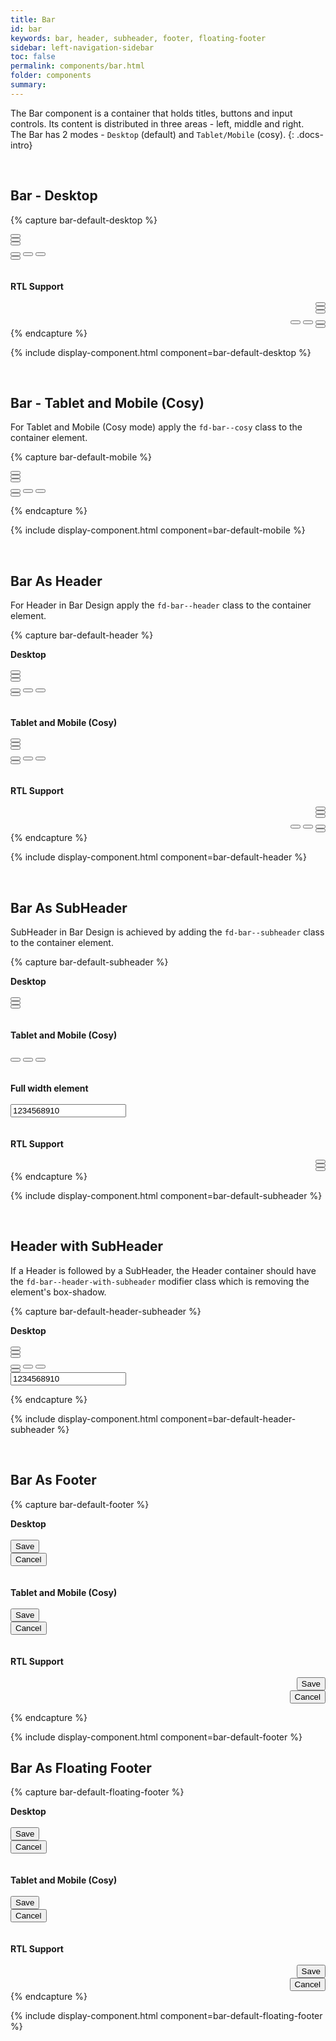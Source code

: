 ```yaml
---
title: Bar
id: bar
keywords: bar, header, subheader, footer, floating-footer
sidebar: left-navigation-sidebar
toc: false
permalink: components/bar.html
folder: components
summary:
---
```


The Bar component is a container that holds titles, buttons and input controls. Its content is distributed in three areas - left, middle and right. <br>
The Bar has 2 modes - `Desktop` (default) and `Tablet/Mobile` (cosy).
{: .docs-intro}

<br>

## Bar - Desktop

{% capture bar-default-desktop %}

<div class="fd-bar">
    <div class="fd-bar__left">
        <div class="fd-bar__element">
            <button class="fd-button fd-button--transparent sap-icon--navigation-left-arrow"></button>
        </div>
        <div class="fd-bar__element">
            <button class="fd-button fd-button--transparent sap-icon--home"></button>
        </div>
        <div class="fd-bar__element">
            <button class="fd-button fd-button--transparent sap-icon--account"></button>
        </div>
    </div>
    <div class="fd-bar__middle">
        <div class="fd-bar__element">
            <div class="fd-segmented-button" role="group" aria-label="Group label">
                <button class="fd-button fd-button--compact sap-icon--email" aria-pressed="true"></button>
                <button class="fd-button fd-button--compact sap-icon--iphone"></button>
                <button class="fd-button fd-button--compact sap-icon--notification-2"></button>
            </div>
        </div>
    </div>
    <div class="fd-bar__right">
        <div class="fd-bar__element">
            <span class="fd-image--s" aria-label="Image label"
                style="background-image: url('https://placeimg.com/400/400/nature');">
            </span>
        </div>
        <div class="fd-bar__element">
            <button class="fd-button fd-button--transparent sap-icon--grid"></button>
        </div>
    </div>
</div>
<br><br>
<div><b>RTL Support</b></div>
<br>  
<div class="fd-bar" dir="rtl">
    <div class="fd-bar__left">
        <div class="fd-bar__element">
            <button class="fd-button fd-button--transparent sap-icon--navigation-right-arrow"></button>
        </div>
        <div class="fd-bar__element">
            <button class="fd-button fd-button--transparent sap-icon--home"></button>
        </div>
        <div class="fd-bar__element">
            <button class="fd-button fd-button--transparent sap-icon--account"></button>
        </div>
    </div>
    <div class="fd-bar__middle">
        <div class="fd-bar__element">
            <div class="fd-segmented-button" role="group" aria-label="Group label">
                <button class="fd-button fd-button--compact sap-icon--email" aria-pressed="true"></button>
                <button class="fd-button fd-button--compact sap-icon--iphone"></button>
                <button class="fd-button fd-button--compact sap-icon--notification-2"></button>
            </div>
        </div>
    </div>
    <div class="fd-bar__right">
        <div class="fd-bar__element">
            <span class="fd-image--s" aria-label="Image label"
                style="background-image: url('https://placeimg.com/400/400/nature');">
            </span>
        </div>
        <div class="fd-bar__element">
            <button class="fd-button fd-button--transparent sap-icon--grid"></button>
        </div>
    </div>
</div>
{% endcapture %}

{% include display-component.html component=bar-default-desktop %}

<br>

## Bar - Tablet and Mobile (Cosy)
For Tablet and Mobile (Cosy mode) apply the `fd-bar--cosy` class to the container element. 

{% capture bar-default-mobile %}

<div class="fd-bar fd-bar--cosy">
    <div class="fd-bar__left">
        <div class="fd-bar__element">
            <button class="fd-button fd-button--transparent sap-icon--navigation-left-arrow"></button>
        </div>
        <div class="fd-bar__element">
            <button class="fd-button fd-button--transparent sap-icon--home"></button>
        </div>
        <div class="fd-bar__element">
            <button class="fd-button fd-button--transparent sap-icon--account"></button>
        </div>
    </div>
    <div class="fd-bar__middle">
        <div class="fd-bar__element">
            <div class="fd-segmented-button" role="group" aria-label="Group label">
                <button class="fd-button fd-button--compact sap-icon--email" aria-pressed="true"></button>
                <button class="fd-button fd-button--compact sap-icon--iphone"></button>
                <button class="fd-button fd-button--compact sap-icon--notification-2"></button>
            </div>
        </div>
    </div>
    <div class="fd-bar__right">
        <div class="fd-bar__element">
            <span class="fd-image--s" aria-label="Image label"
                style="background-image: url('https://placeimg.com/400/400/nature');">
            </span>
        </div>
        <div class="fd-bar__element">
            <button class="fd-button fd-button--transparent sap-icon--grid"></button>
        </div>
    </div>
</div>
    
{% endcapture %}

{% include display-component.html component=bar-default-mobile %}

<br>

## Bar As Header
For Header in Bar Design apply the `fd-bar--header` class to the container element.

{% capture bar-default-header %}
<div><b>Desktop</b></div>
<br>
<div class="fd-bar fd-bar--header">
    <div class="fd-bar__left">
        <div class="fd-bar__element">
            <button class="fd-button fd-button--transparent sap-icon--navigation-left-arrow"></button>
        </div>
        <div class="fd-bar__element">
            <button class="fd-button fd-button--transparent sap-icon--home"></button>
        </div>
        <div class="fd-bar__element">
            <button class="fd-button fd-button--transparent sap-icon--account"></button>
        </div>
    </div>
    <div class="fd-bar__middle">
        <div class="fd-bar__element">
            <div class="fd-segmented-button" role="group" aria-label="Group label">
                <button class="fd-button fd-button--compact sap-icon--email" aria-pressed="true"></button>
                <button class="fd-button fd-button--compact sap-icon--iphone"></button>
                <button class="fd-button fd-button--compact sap-icon--notification-2"></button>
            </div>
        </div>
    </div>
    <div class="fd-bar__right">
        <div class="fd-bar__element">
            <span class="fd-image--s" aria-label="Image label"
                style="background-image: url('https://placeimg.com/400/400/nature');">
            </span>
        </div>
        <div class="fd-bar__element">
            <button class="fd-button fd-button--transparent sap-icon--grid"></button>
        </div>
    </div>
</div>
<br><br>
<div><b>Tablet and Mobile (Cosy)</b></div>
<br>
<div class="fd-bar fd-bar--header fd-bar--cosy">
    <div class="fd-bar__left">
        <div class="fd-bar__element">
            <button class="fd-button fd-button--transparent sap-icon--navigation-left-arrow"></button>
        </div>
        <div class="fd-bar__element">
            <button class="fd-button fd-button--transparent sap-icon--home"></button>
        </div>
        <div class="fd-bar__element">
            <button class="fd-button fd-button--transparent sap-icon--account"></button>
        </div>
    </div>
    <div class="fd-bar__middle">
        <div class="fd-bar__element">
            <div class="fd-segmented-button" role="group" aria-label="Group label">
                <button class="fd-button fd-button--compact sap-icon--email" aria-pressed="true"></button>
                <button class="fd-button fd-button--compact sap-icon--iphone"></button>
                <button class="fd-button fd-button--compact sap-icon--notification-2"></button>
            </div>
        </div>
    </div>
    <div class="fd-bar__right">
        <div class="fd-bar__element">
            <span class="fd-image--s" aria-label="Image label"
                style="background-image: url('https://placeimg.com/400/400/nature');">
            </span>
        </div>
        <div class="fd-bar__element">
            <button class="fd-button fd-button--transparent sap-icon--grid"></button>
        </div>
    </div>
</div>
<br><br>
<div><b>RTL Support</b></div>
<br> 
<div class="fd-bar fd-bar--header" dir="rtl">
    <div class="fd-bar__left">
        <div class="fd-bar__element">
            <button class="fd-button fd-button--transparent sap-icon--navigation-right-arrow"></button>
        </div>
        <div class="fd-bar__element">
            <button class="fd-button fd-button--transparent sap-icon--home"></button>
        </div>
        <div class="fd-bar__element">
            <button class="fd-button fd-button--transparent sap-icon--account"></button>
        </div>
    </div>
    <div class="fd-bar__middle">
        <div class="fd-bar__element">
            <div class="fd-segmented-button" role="group" aria-label="Group label">
                <button class="fd-button fd-button--compact sap-icon--email" aria-pressed="true"></button>
                <button class="fd-button fd-button--compact sap-icon--iphone"></button>
                <button class="fd-button fd-button--compact sap-icon--notification-2"></button>
            </div>
        </div>
    </div>
    <div class="fd-bar__right">
        <div class="fd-bar__element">
            <span class="fd-image--s" aria-label="Image label"
                style="background-image: url('https://placeimg.com/400/400/nature');">
            </span>
        </div>
        <div class="fd-bar__element">
            <button class="fd-button fd-button--transparent sap-icon--grid"></button>
        </div>
    </div>
</div>
{% endcapture %}

{% include display-component.html component=bar-default-header %}

<br>

## Bar As SubHeader
SubHeader in Bar Design is achieved by adding the `fd-bar--subheader` class to the container element.

{% capture bar-default-subheader %}
<div><b>Desktop</b></div>
<br>
<div class="fd-bar fd-bar--subheader">
    <div class="fd-bar__left">
        <div class="fd-bar__element">
            <button class="fd-button fd-button--transparent fd-button--compact sap-icon--navigation-left-arrow"></button>
        </div>
        <div class="fd-bar__element">
            <button class="fd-button fd-button--transparent fd-button--compact sap-icon--home"></button>
        </div>
    </div>
    <div class="fd-bar__right">
        <div class="fd-bar__element">
            <span class="fd-image--s" aria-label="Image label"
                style="background-image: url('https://placeimg.com/400/400/nature');">
            </span>
        </div>
        <div class="fd-bar__element">
            <button class="fd-button fd-button--transparent fd-button--compact sap-icon--grid"></button>
        </div>
    </div>
</div>
<br><br>
<div><b>Tablet and Mobile (Cosy)</b></div>
<br>
<div class="fd-bar fd-bar--subheader fd-bar--cosy">
    <div class="fd-bar__middle">
        <div class="fd-bar__element">
            <div class="fd-form-item">
                <div class="fd-segmented-button" role="group" aria-label="Group label">
                    <button class="fd-button fd-button--compact sap-icon--email" aria-pressed="true"></button>
                    <button class="fd-button fd-button--compact sap-icon--iphone"></button>
                    <button class="fd-button fd-button--compact sap-icon--notification-2"></button>
                </div>
            </div>
        </div>
    </div>
</div>
<br><br>
<div><b>Full width element</b></div>
<br>
<div class="fd-bar fd-bar--subheader fd-bar--cosy">
    <div class="fd-bar__middle">
        <div class="fd-bar__element fd-bar__element--full-width">
            <input class="fd-input fd-input--compact fd-input-group__input" type="text" id="" name="" value="1234568910 ">
        </div>
    </div>
</div>
<br><br>
<div><b>RTL Support</b></div>
<br>
<div class="fd-bar fd-bar--subheader" dir="rtl">
    <div class="fd-bar__left">
        <div class="fd-bar__element">
            <button class="fd-button fd-button--compact fd-button--transparent sap-icon--navigation-right-arrow"></button>
        </div>
        <div class="fd-bar__element">
            <button class="fd-button fd-button--compact fd-button--transparent sap-icon--home"></button>
        </div>
    </div>
    <div class="fd-bar__right">
        <div class="fd-bar__element">
            <span class="fd-image--s" aria-label="Image label"
                style="background-image: url('https://placeimg.com/400/400/nature');">
            </span>
        </div>
        <div class="fd-bar__element">
            <button class="fd-button fd-button--compact fd-button--transparent sap-icon--grid"></button>
        </div>
    </div>
</div>
{% endcapture %}

{% include display-component.html component=bar-default-subheader %}

<br>

## Header with SubHeader
If a Header is followed by a SubHeader, the Header container should have the  `fd-bar--header-with-subheader` modifier class which is removing the element's box-shadow.

{% capture bar-default-header-subheader %}
<div><b>Desktop</b></div>
<br>
<div class="fd-bar fd-bar--header-with-subheader">
    <div class="fd-bar__left">
        <div class="fd-bar__element">
            <button class="fd-button fd-button--transparent sap-icon--navigation-left-arrow"></button>
        </div>
        <div class="fd-bar__element">
            <button class="fd-button fd-button--transparent sap-icon--home"></button>
        </div>
        <div class="fd-bar__element">
            <button class="fd-button fd-button--transparent sap-icon--account"></button>
        </div>
    </div>
    <div class="fd-bar__middle">
        <div class="fd-bar__element">
            <div class="fd-segmented-button" role="group" aria-label="Group label">
                <button class="fd-button fd-button--compact sap-icon--email" aria-pressed="true"></button>
                <button class="fd-button fd-button--compact sap-icon--iphone"></button>
                <button class="fd-button fd-button--compact sap-icon--notification-2"></button>
            </div>
        </div>
    </div>
    <div class="fd-bar__right">
        <div class="fd-bar__element">
            <span class="fd-image--s" aria-label="Image label"
                style="background-image: url('https://placeimg.com/400/400/nature');">
            </span>
        </div>
        <div class="fd-bar__element">
            <button class="fd-button fd-button--transparent sap-icon--grid"></button>
        </div>
    </div>
</div>
<div class="fd-bar fd-bar--subheader">
    <div class="fd-bar__middle">
        <div class="fd-bar__element fd-bar__element--full-width">
            <input class="fd-input fd-input--compact fd-input-group__input" type="text" id="" name="" value="1234568910 ">
        </div>
    </div>
</div>

{% endcapture %}

{% include display-component.html component=bar-default-header-subheader %}

<br>

## Bar As Footer

{% capture bar-default-footer %}
<div><b>Desktop</b></div>
<br>
<div class="fd-bar fd-bar--footer">
    <div class="fd-bar__right">
        <div class="fd-bar__element">
            <button class="fd-button fd-button--emphasized fd-button--compact">Save</button>
        </div>
        <div class="fd-bar__element">
            <button class="fd-button fd-button--transparent fd-button--compact">Cancel</button>
        </div>
    </div>
</div>
<br><br>
<div><b>Tablet and Mobile (Cosy)</b></div>
<br>
<div class="fd-bar fd-bar--footer fd-bar--cosy">
    <div class="fd-bar__right">
        <div class="fd-bar__element">
            <button class="fd-button fd-button--emphasized">Save</button>
        </div>
        <div class="fd-bar__element">
            <button class="fd-button fd-button--transparent">Cancel</button>
        </div>
    </div>
</div>
<br><br>
<div><b>RTL Support</b></div>
<br>
<div class="fd-bar fd-bar--footer" dir="rtl">
    <div class="fd-bar__right">
        <div class="fd-bar__element">
            <button class="fd-button fd-button--emphasized fd-button--compact">Save</button>
        </div>
        <div class="fd-bar__element">
            <button class="fd-button fd-button--transparent fd-button--compact">Cancel</button>
        </div>
    </div>
</div>
    
{% endcapture %}

{% include display-component.html component=bar-default-footer %}
<br>

## Bar As Floating Footer

{% capture bar-default-floating-footer %}
<div><b>Desktop</b></div>
<br>
<div class="fd-bar fd-bar--floating-footer">
    <div class="fd-bar__right">
        <div class="fd-bar__element">
            <button class="fd-button fd-button--emphasized fd-button--compact">Save</button>
        </div>
        <div class="fd-bar__element">
            <button class="fd-button fd-button--transparent fd-button--compact">Cancel</button>
        </div>
    </div>
</div>
<br><br>
<div><b>Tablet and Mobile (Cosy)</b></div>
<br>
<div class="fd-bar fd-bar--floating-footer fd-bar--cosy">
    <div class="fd-bar__right">
        <div class="fd-bar__element">
            <button class="fd-button fd-button--emphasized">Save</button>
        </div>
        <div class="fd-bar__element">
            <button class="fd-button fd-button--transparent">Cancel</button>
        </div>
    </div>
</div>
<br><br>
<div><b>RTL Support</b></div>
<br>
<div class="fd-bar fd-bar--floating-footer" dir="rtl">
    <div class="fd-bar__right">
        <div class="fd-bar__element">
            <button class="fd-button fd-button--emphasized fd-button--compact">Save</button>
        </div>
        <div class="fd-bar__element">
            <button class="fd-button fd-button--transparent fd-button--compact">Cancel</button>
        </div>
    </div>
</div>
{% endcapture %}

{% include display-component.html component=bar-default-floating-footer %}

